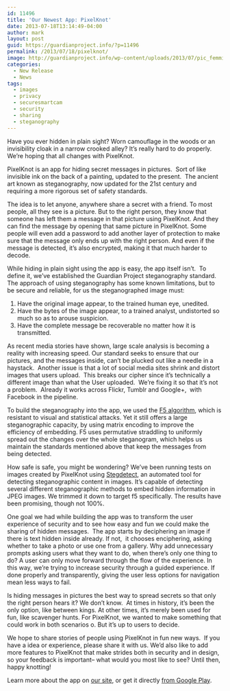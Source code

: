 ```yaml
---
id: 11496
title: 'Our Newest App: PixelKnot'
date: 2013-07-18T13:14:49-04:00
author: mark
layout: post
guid: https://guardianproject.info/?p=11496
permalink: /2013/07/18/pixelknot/
image: http://guardianproject.info/wp-content/uploads/2013/07/pic_femmir.jpg
categories:
  - New Release
  - News
tags:
  - images
  - privacy
  - securesmartcam
  - security
  - sharing
  - steganography
---
```

Have you ever hidden in plain sight? Worn camouflage in the woods or an invisibility cloak in a narrow crooked alley? It’s really hard to do properly. We’re hoping that all changes with PixelKnot.

PixelKnot is an app for hiding secret messages in pictures.  Sort of like invisible ink on the back of a painting, updated to the present.  The ancient art known as steganography, now updated for the 21st century and requiring a more rigorous set of safety standards.

The idea is to let anyone, anywhere share a secret with a friend. To most people, all they see is a picture. But to the right person, they know that someone has left them a message in that picture using PixelKnot. And they can find the message by opening that same picture in PixelKnot. Some people will even add a password to add another layer of protection to make sure that the message only ends up with the right person. And even if the message is detected, it’s also encrypted, making it that much harder to decode.

While hiding in plain sight using the app is easy, the app itself isn’t.  To define it, we’ve established the Guardian Project steganography standard. The approach of using steganography has some known limitations, but to be secure and reliable, for us the steganographed image must:

  1. Have the original image appear, to the trained human eye, unedited.
  2. Have the bytes of the image appear, to a trained analyst, undistorted so much so as to arouse suspicion.
  3. Have the complete message be recoverable no matter how it is transmitted.

As recent media stories have shown, large scale analysis is becoming a reality with increasing speed. Our standard seeks to ensure that our pictures, and the messages inside, can’t be plucked out like a needle in a haystack.  Another issue is that a lot of social media sites shrink and distort images that users upload.  This breaks our cipher since it’s technically a different image than what the User uploaded.  We’re fixing it so that it’s not a problem.  Already it works across Flickr, Tumblr and Google+,  with Facebook in the pipeline.

To build the steganography into the app, we used the <a title="f5 steganography" href="https://code.google.com/p/f5-steganography/" target="_blank">F5 algorithm</a>, which is resistant to visual and statistical attacks. Yet it still offers a large steganographic capacity, by using matrix encoding to improve the efficiency of embedding. F5 uses permutative straddling to uniformly spread out the changes over the whole steganogram, which helps us maintain the standards mentioned above that keep the messages from being detected.

How safe is safe, you might be wondering? We’ve been running tests on images created by PixelKnot using <a title="Stegdetect" href="http://www.outguess.org/detection.php" target="_blank">Stegdetect</a>, an automated tool for detecting steganographic content in images. It’s capable of detecting several different steganographic methods to embed hidden information in JPEG images. We trimmed it down to target f5 specifically. The results have been promising, though not 100%.

One goal we had while building the app was to transform the user experience of security and to see how easy and fun we could make the sharing of hidden messages.  The app starts by deciphering an image if there is text hidden inside already. If not,  it chooses enciphering, asking whether to take a photo or use one from a gallery. Why add unnecessary prompts asking users what they want to do, when there’s only one thing to do? A user can only move forward through the flow of the experience. In this way, we’re trying to increase security through a guided experience. If done properly and transparently, giving the user less options for navigation mean less ways to fail.

Is hiding messages in pictures the best way to spread secrets so that only the right person hears it? We don’t know.  At times in history, it’s been the only option, like between kings. At other times, it’s merely been used for fun, like scavenger hunts. For PixelKnot, we wanted to make something that could work in both scenarios o. But it’s up to users to decide.

We hope to share stories of people using PixelKnot in fun new ways.  If you have a idea or experience, please share it with us. We’d also like to add more features to PixelKnot that make strides both in security and in design, so your feedback is important– what would you most like to see? Until then, happy knotting!

Learn more about the app on [our site](https://guardianproject.info/apps/pixelknot/ "pixelknot"), or get it directly <a title="Pixelknot on Google Play" href="https://play.google.com/store/apps/details?id=info.guardianproject.pixelknot" target="_blank">from Google Play</a>.